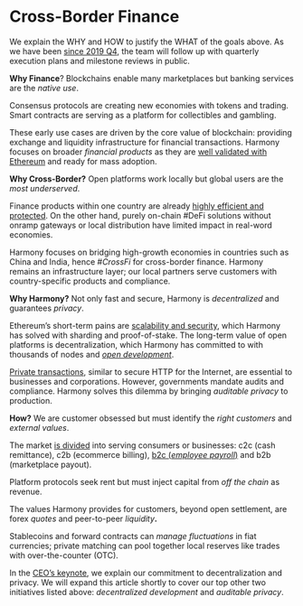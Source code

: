 # Cross-Border Finance

We explain the WHY and HOW to justify the WHAT of the goals above. As we have been [since 2019 Q4](https://harmony.one/201912-milestones), the team will follow up with quarterly execution plans and milestone reviews in public.

**Why Finance**? Blockchains enable many marketplaces but banking services are the _native use_.

Consensus protocols are creating new economies with tokens and trading. Smart contracts are serving as a platform for collectibles and gambling.

These early use cases are driven by the core value of blockchain: providing exchange and liquidity infrastructure for financial transactions. Harmony focuses on broader _financial products_ as they are [well validated with Ethereum](https://harmony.one/defi-data) and ready for mass adoption.

**Why Cross-Border?** Open platforms work locally but global users are the _most underserved_.

Finance products within one country are already [highly efficient and protected](https://www.saveonsend.com/blog/money-transfer-china/). On the other hand, purely on-chain \#DeFi solutions without onramp gateways or local distribution have limited impact in real-word economies.

Harmony focuses on bridging high-growth economies in countries such as China and India, hence \#_CrossFi_ for cross-border finance. Harmony remains an infrastructure layer; our local partners serve customers with country-specific products and compliance.

**Why Harmony?** Not only fast and secure, Harmony is _decentralized_ and guarantees _privacy_.

Ethereum’s short-term pains are [scalability and security](https://harmony.one/keynote), which Harmony has solved with sharding and proof-of-stake. The long-term value of open platforms is decentralization, which Harmony has committed to with thousands of nodes and [_open development_](https://medium.com/polkadot-network/polkadot-2019-year-in-review-8c852ef42668).

​[Private transactions](https://blog.coinbase.com/what-will-happen-to-cryptocurrency-in-the-2020s-d93746744a8f), similar to secure HTTP for the Internet, are essential to businesses and corporations. However, governments mandate audits and compliance. Harmony solves this dilemma by bringing _auditable privacy_ to production.

**How?** We are customer obsessed but must identify the _right customers_ and _external values_.

The market [is divided](https://medium.com/proofofcapital/remittance-market-primer-and-landscape-3213c2c81771) into serving consumers or businesses: c2c \(cash remittance\), c2b \(ecommerce billing\), [b2c \(_employee payroll_\)](http://blog.eladgil.com/2020/01/products-i-wish-existed-2020-edition.html) and b2b \(marketplace payout\).

Platform protocols seek rent but must inject capital from _off the chain_ as revenue.

The values Harmony provides for customers, beyond open settlement, are forex _quotes_ and peer-to-peer _liquidity_**.**

Stablecoins and forward contracts can _manage fluctuations_ in fiat currencies; private matching can pool together local reserves like trades with over-the-counter \(OTC\).

In the [CEO’s keynote](https://harmony.one/keynote), we explain our commitment to decentralization and privacy. We will expand this article shortly to cover our top other two initiatives listed above: _decentralized development_ and _auditable privacy_.

